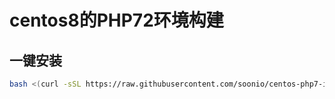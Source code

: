 # centos8的PHP72环境构建

## 一键安装

```bash
bash <(curl -sSL https://raw.githubusercontent.com/soonio/centos-php7-installer/master/php.sh)
```
